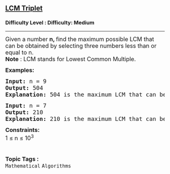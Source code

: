 <h2><a href="https://www.geeksforgeeks.org/problems/lcm-triplet1501/1">LCM Triplet</a></h2><h3>Difficulty Level : Difficulty: Medium</h3><hr><div class="problems_problem_content__Xm_eO"><p><span style="font-size: 18px;">Given a number <strong>n, </strong>find the maximum possible LCM that can be obtained by selecting three numbers less than or equal to n.<br><strong>Note</strong> : LCM stands for Lowest Common Multiple.</span></p>
<p><strong><span style="font-size: 18px;">Examples:</span></strong></p>
<pre><span style="font-size: 18px;"><strong>Input:</strong> n = 9
<strong>Output: </strong>504
<strong>Explanation: </strong>504 is the maximum LCM that can be attained by any triplet of numbers less than or equal 9. The triplet which has this LCM is {7, 8, 9}.</span></pre>
<pre><span style="font-size: 18px;"><strong>Input:</strong> n = 7
<strong>Output: </strong>210
<strong>Explanation: </strong>210 is the maximum LCM that can be attained by any triplet of numbers less than or equal 7. The triplet which has this LCM is {5, 6, 7}.<br></span></pre>
<p><span style="font-size: 18px;"><strong>Constraints:</strong><br>1 ≤ n ≤ 10<sup>3</sup></span></p></div><br><p><span style=font-size:18px><strong>Topic Tags : </strong><br><code>Mathematical</code>&nbsp;<code>Algorithms</code>&nbsp;